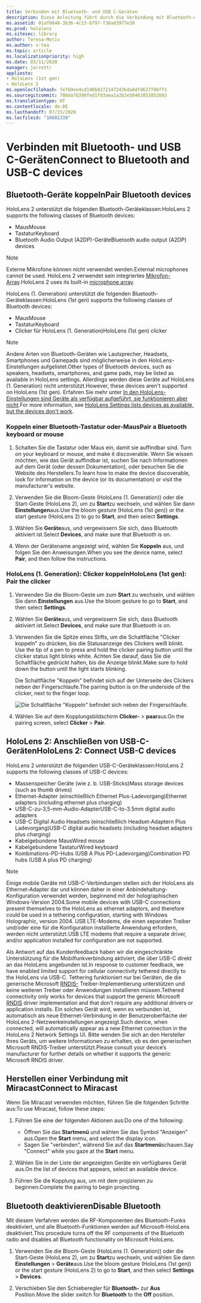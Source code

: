 ```yaml
---
title: Verbinden mit Bluetooth- und USB C-Geräten
description: Diese Anleitung führt durch die Verbindung mit Bluetooth-und USB-C-Geräten und-Zubehör.
ms.assetid: 01af0848-3b36-4c13-b797-f38ad3977e30
ms.prod: hololens
ms.sitesec: library
author: Teresa-Motiv
ms.author: v-tea
ms.topic: article
ms.localizationpriority: high
ms.date: 03/11/2020
manager: jarrettr
appliesto:
- HoloLens (1st gen)
- HoloLens 2
ms.openlocfilehash: fef69ee4cd148b82721472436da8dfd627f86ff1
ms.sourcegitcommit: 708da7b390fed1fd3aea1a2b2e50461851052683
ms.translationtype: HT
ms.contentlocale: de-DE
ms.lasthandoff: 07/15/2020
ms.locfileid: "10881338"
---
```

# <span data-ttu-id="fb89d-103">Verbinden mit Bluetooth- und USB C-Geräten</span><span class="sxs-lookup"><span data-stu-id="fb89d-103">Connect to Bluetooth and USB-C devices</span></span>

## <span data-ttu-id="fb89d-104">Bluetooth-Geräte koppeln</span><span class="sxs-lookup"><span data-stu-id="fb89d-104">Pair Bluetooth devices</span></span>

<span data-ttu-id="fb89d-105">HoloLens 2 unterstützt die folgenden Bluetooth-Geräteklassen:</span><span class="sxs-lookup"><span data-stu-id="fb89d-105">HoloLens 2 supports the following classes of Bluetooth devices:</span></span>

- <span data-ttu-id="fb89d-106">Maus</span><span class="sxs-lookup"><span data-stu-id="fb89d-106">Mouse</span></span>
- <span data-ttu-id="fb89d-107">Tastatur</span><span class="sxs-lookup"><span data-stu-id="fb89d-107">Keyboard</span></span>
- <span data-ttu-id="fb89d-108">Bluetooth Audio Output (A2DP)-Geräte</span><span class="sxs-lookup"><span data-stu-id="fb89d-108">Bluetooth audio output (A2DP) devices</span></span>

> [!NOTE]
> <span data-ttu-id="fb89d-109">Externe Mikrofone können nicht verwendet werden.</span><span class="sxs-lookup"><span data-stu-id="fb89d-109">External microphones cannot be used.</span></span> <span data-ttu-id="fb89d-110">HoloLens 2 verwendet sein integriertes [Mikrofon-Array](hololens2-hardware.md#audio-and-speech).</span><span class="sxs-lookup"><span data-stu-id="fb89d-110">HoloLens 2 uses its built-in [microphone array](hololens2-hardware.md#audio-and-speech).</span></span>

<span data-ttu-id="fb89d-111">HoloLens (1. Generation) unterstützt die folgenden Bluetooth-Geräteklassen:</span><span class="sxs-lookup"><span data-stu-id="fb89d-111">HoloLens (1st gen) supports the following classes of Bluetooth devices:</span></span>

- <span data-ttu-id="fb89d-112">Maus</span><span class="sxs-lookup"><span data-stu-id="fb89d-112">Mouse</span></span>
- <span data-ttu-id="fb89d-113">Tastatur</span><span class="sxs-lookup"><span data-stu-id="fb89d-113">Keyboard</span></span>
- <span data-ttu-id="fb89d-114">Clicker für HoloLens (1. Generation)</span><span class="sxs-lookup"><span data-stu-id="fb89d-114">HoloLens (1st gen) clicker</span></span>

> [!NOTE]
> <span data-ttu-id="fb89d-115">Andere Arten von Bluetooth-Geräten wie Lautsprecher, Headsets, Smartphones und Gamepads sind möglicherweise in den HoloLens-Einstellungen aufgelistet.</span><span class="sxs-lookup"><span data-stu-id="fb89d-115">Other types of Bluetooth devices, such as speakers, headsets, smartphones, and game pads, may be listed as available in HoloLens settings.</span></span> <span data-ttu-id="fb89d-116">Allerdings werden diese Geräte auf HoloLens (1. Generation) nicht unterstützt.</span><span class="sxs-lookup"><span data-stu-id="fb89d-116">However, these devices aren't supported on HoloLens (1st gen).</span></span> <span data-ttu-id="fb89d-117">Erfahren Sie mehr unter [In den HoloLens-Einstellungen sind Geräte als verfügbar aufgeführt, sie funktionieren aber nicht](hololens-FAQ.md#hololens-settings-lists-devices-as-available-but-the-devices-dont-work).</span><span class="sxs-lookup"><span data-stu-id="fb89d-117">For more information, see [HoloLens Settings lists devices as available, but the devices don't work](hololens-FAQ.md#hololens-settings-lists-devices-as-available-but-the-devices-dont-work).</span></span>

### <span data-ttu-id="fb89d-118">Koppeln einer Bluetooth-Tastatur oder-Maus</span><span class="sxs-lookup"><span data-stu-id="fb89d-118">Pair a Bluetooth keyboard or mouse</span></span>

1. <span data-ttu-id="fb89d-119">Schalten Sie die Tastatur oder Maus ein, damit sie auffindbar sind. </span><span class="sxs-lookup"><span data-stu-id="fb89d-119">Turn on your keyboard or mouse, and make it discoverable.</span></span> <span data-ttu-id="fb89d-120">Wenn Sie wissen möchten, wie das Gerät auffindbar ist, suchen Sie nach Informationen auf dem Gerät (oder dessen Dokumentation), oder besuchen Sie die Website des Herstellers.</span><span class="sxs-lookup"><span data-stu-id="fb89d-120">To learn how to make the device discoverable, look for information on the device (or its documentation) or visit the manufacturer's website.</span></span>

1. <span data-ttu-id="fb89d-121">Verwenden Sie die Bloom-Geste (HoloLens (1. Generation)) oder die Start-Geste (HoloLens 2), um zu **Start**zu wechseln, und wählen Sie dann **Einstellungen**aus.</span><span class="sxs-lookup"><span data-stu-id="fb89d-121">Use the bloom gesture (HoloLens (1st gen)) or the start gesture (HoloLens 2) to go to **Start**, and then select **Settings**.</span></span>

1. <span data-ttu-id="fb89d-122">Wählen Sie **Geräte**aus, und vergewissern Sie sich, dass Bluetooth aktiviert ist.</span><span class="sxs-lookup"><span data-stu-id="fb89d-122">Select **Devices**, and make sure that Bluetooth is on.</span></span>  

1. <span data-ttu-id="fb89d-123">Wenn der Gerätename angezeigt wird, wählen Sie **Koppeln** aus, und folgen Sie den Anweisungen.</span><span class="sxs-lookup"><span data-stu-id="fb89d-123">When you see the device name, select **Pair**, and then follow the instructions.</span></span>

### <span data-ttu-id="fb89d-124">HoloLens (1. Generation): Clicker koppeln</span><span class="sxs-lookup"><span data-stu-id="fb89d-124">HoloLens (1st gen): Pair the clicker</span></span>

1. <span data-ttu-id="fb89d-125">Verwenden Sie die Bloom-Geste um zum **Start** zu wechseln, und wählen Sie dann **Einstellungen** aus.</span><span class="sxs-lookup"><span data-stu-id="fb89d-125">Use the bloom gesture to go to **Start**, and then select **Settings**.</span></span>

1. <span data-ttu-id="fb89d-126">Wählen Sie **Geräte**aus, und vergewissern Sie sich, dass Bluetooth aktiviert ist.</span><span class="sxs-lookup"><span data-stu-id="fb89d-126">Select **Devices**, and make sure that Bluetooth is on.</span></span>

1. <span data-ttu-id="fb89d-127">Verwenden Sie die Spitze eines Stifts, um die Schaltfläche "Clicker koppeln" zu drücken, bis die Statusanzeige des Clickers weiß blinkt. </span><span class="sxs-lookup"><span data-stu-id="fb89d-127">Use the tip of a pen to press and hold the clicker pairing button until the clicker status light blinks white.</span></span> <span data-ttu-id="fb89d-128">Achten Sie darauf, dass Sie die Schaltfläche gedrückt halten, bis die Anzeige blinkt.</span><span class="sxs-lookup"><span data-stu-id="fb89d-128">Make sure to hold down the button until the light starts blinking.</span></span>  

   <span data-ttu-id="fb89d-129">Die Schaltfläche "Koppeln" befindet sich auf der Unterseite des Clickers neben der Fingerschlaufe.</span><span class="sxs-lookup"><span data-stu-id="fb89d-129">The pairing button is on the underside of the clicker, next to the finger loop.</span></span>
   
   ![Die Schaltfläche "Koppeln" befindet sich neben der Fingerschlaufe.](images/use-hololens-clicker-1.png)
   
1. <span data-ttu-id="fb89d-131">Wählen Sie auf dem Kopplungsbildschirm **Clicker-** > **paar**aus.</span><span class="sxs-lookup"><span data-stu-id="fb89d-131">On the pairing screen, select **Clicker** > **Pair**.</span></span>

## <span data-ttu-id="fb89d-132">HoloLens 2: Anschließen von USB-C-Geräten</span><span class="sxs-lookup"><span data-stu-id="fb89d-132">HoloLens 2: Connect USB-C devices</span></span>

<span data-ttu-id="fb89d-133">HoloLens 2 unterstützt die folgenden USB-C-Geräteklassen:</span><span class="sxs-lookup"><span data-stu-id="fb89d-133">HoloLens 2 supports the following classes of USB-C devices:</span></span>

- <span data-ttu-id="fb89d-134">Massenspeicher Geräte (wie z. b. USB-Sticks)</span><span class="sxs-lookup"><span data-stu-id="fb89d-134">Mass storage devices (such as thumb drives)</span></span>
- <span data-ttu-id="fb89d-135">Ethernet-Adapter (einschließlich Ethernet Plus-Ladevorgang)</span><span class="sxs-lookup"><span data-stu-id="fb89d-135">Ethernet adapters (including ethernet plus charging)</span></span>
- <span data-ttu-id="fb89d-136">USB-C-zu-3,5-mm-Audio-Adapter</span><span class="sxs-lookup"><span data-stu-id="fb89d-136">USB-C-to-3.5mm digital audio adapters</span></span>
- <span data-ttu-id="fb89d-137">USB-C Digital Audio Headsets (einschließlich Headset-Adaptern Plus Ladevorgang)</span><span class="sxs-lookup"><span data-stu-id="fb89d-137">USB-C digital audio headsets (including headset adapters plus charging)</span></span>
- <span data-ttu-id="fb89d-138">Kabelgebundene Maus</span><span class="sxs-lookup"><span data-stu-id="fb89d-138">Wired mouse</span></span>
- <span data-ttu-id="fb89d-139">Kabelgebundene Tastatur</span><span class="sxs-lookup"><span data-stu-id="fb89d-139">Wired keyboard</span></span>
- <span data-ttu-id="fb89d-140">Kombinations-PD-Hubs (USB A Plus PD-Ladevorgang)</span><span class="sxs-lookup"><span data-stu-id="fb89d-140">Combination PD hubs (USB A plus PD charging)</span></span>

> [!NOTE]
> <span data-ttu-id="fb89d-141">Einige mobile Geräte mit USB-C-Verbindungen stellen sich der HoloLens als Ethernet-Adapter dar und können daher in einer Anbindehaltung-Konfiguration verwendet werden, beginnend mit der holographischen Windows-Version 2004.</span><span class="sxs-lookup"><span data-stu-id="fb89d-141">Some mobile devices with USB-C connections present themselves to the HoloLens as ethernet adaptors, and therefore could be used in a tethering configuration, starting with Windows Holographic, version 2004.</span></span> <span data-ttu-id="fb89d-142">USB LTE-Modems, die einen separaten Treiber und/oder eine für die Konfiguration installierte Anwendung erfordern, werden nicht unterstützt.</span><span class="sxs-lookup"><span data-stu-id="fb89d-142">USB LTE modems that require a separate driver, and/or application installed for configuration are not supported.</span></span>

<span data-ttu-id="fb89d-143">Als Antwort auf das Kundenfeedback haben wir die eingeschränkte Unterstützung für die Mobilfunkverbindung aktiviert, die über USB-C direkt an das HoloLens angebunden ist.</span><span class="sxs-lookup"><span data-stu-id="fb89d-143">In response to customer feedback, we have enabled limited support for cellular connectivity tethered directly to the HoloLens via USB-C.</span></span>  <span data-ttu-id="fb89d-144">Tethering funktioniert nur bei Geräten, die die generische Microsoft [RNDIS-](https://docs.microsoft.com/windows-hardware/drivers/network/overview-of-remote-ndis--rndis-) Treiber-Implementierung unterstützen und keine weiteren Treiber oder Anwendungen installieren müssen.</span><span class="sxs-lookup"><span data-stu-id="fb89d-144">Tethered connectivity only works for devices that support the generic Microsoft [RNDIS](https://docs.microsoft.com/windows-hardware/drivers/network/overview-of-remote-ndis--rndis-) driver implementation and that don’t require any additional drivers or application installs.</span></span>  <span data-ttu-id="fb89d-145">Ein solches Gerät wird, wenn es verbunden ist, automatisch als neue Ethernet-Verbindung in der Benutzeroberfläche der HoloLens 2-Netzwerkeinstellungen angezeigt.</span><span class="sxs-lookup"><span data-stu-id="fb89d-145">Such device, when connected, will automatically appear as a new Ethernet connection in the HoloLens 2 Network Settings UI.</span></span> <span data-ttu-id="fb89d-146">Bitte wenden Sie sich an den Hersteller Ihres Geräts, um weitere Informationen zu erhalten, ob es den generischen Microsoft RNDIS-Treiber unterstützt.</span><span class="sxs-lookup"><span data-stu-id="fb89d-146">Please consult your device’s manufacturer for further details on whether it supports the generic Microsoft RNDIS driver.</span></span>

## <span data-ttu-id="fb89d-147">Herstellen einer Verbindung mit Miracast</span><span class="sxs-lookup"><span data-stu-id="fb89d-147">Connect to Miracast</span></span>

<span data-ttu-id="fb89d-148">Wenn Sie Miracast verwenden möchten, führen Sie die folgenden Schritte aus:</span><span class="sxs-lookup"><span data-stu-id="fb89d-148">To use Miracast, follow these steps:</span></span>

1. <span data-ttu-id="fb89d-149">Führen Sie eine der folgenden Aktionen aus:</span><span class="sxs-lookup"><span data-stu-id="fb89d-149">Do one of the following:</span></span>  

   - <span data-ttu-id="fb89d-150">Öffnen Sie das **Startmenü** und wählen Sie das Symbol "Anzeigen" aus.</span><span class="sxs-lookup"><span data-stu-id="fb89d-150">Open the **Start** menu, and select the display icon.</span></span>
   - <span data-ttu-id="fb89d-151">Sagen Sie "verbinden", während Sie auf das **Startmenü**schauen.</span><span class="sxs-lookup"><span data-stu-id="fb89d-151">Say "Connect" while you gaze at the **Start** menu.</span></span>  

1. <span data-ttu-id="fb89d-152">Wählen Sie in der Liste der angezeigten Geräte ein verfügbares Gerät aus.</span><span class="sxs-lookup"><span data-stu-id="fb89d-152">On the list of devices that appears, select an available device.</span></span>

1. <span data-ttu-id="fb89d-153">Führen Sie die Kopplung aus, um mit dem projizieren zu beginnen.</span><span class="sxs-lookup"><span data-stu-id="fb89d-153">Complete the pairing to begin projecting.</span></span>

## <span data-ttu-id="fb89d-154">Bluetooth deaktivieren</span><span class="sxs-lookup"><span data-stu-id="fb89d-154">Disable Bluetooth</span></span>

<span data-ttu-id="fb89d-155">Mit diesem Verfahren werden die RF-Komponenten des Bluetooth-Funks deaktiviert, und alle Bluetooth-Funktionen werden auf Microsoft-HoloLens deaktiviert.</span><span class="sxs-lookup"><span data-stu-id="fb89d-155">This procedure turns off the RF components of the Bluetooth radio and disables all Bluetooth functionality on Microsoft HoloLens.</span></span>

1. <span data-ttu-id="fb89d-156">Verwenden Sie die Bloom-Geste (HoloLens (1. Generation)) oder die Start-Geste (HoloLens 2), um zu **Start**zu wechseln, und wählen Sie dann **Einstellungen** > **Geräte**aus.</span><span class="sxs-lookup"><span data-stu-id="fb89d-156">Use the bloom gesture (HoloLens (1st gen)) or the start gesture (HoloLens 2) to go to **Start**, and then select **Settings** > **Devices**.</span></span>

1. <span data-ttu-id="fb89d-157">Verschieben Sie den Schieberegler für **Bluetooth-** zur **Aus** Position.</span><span class="sxs-lookup"><span data-stu-id="fb89d-157">Move the slider switch for **Bluetooth** to the **Off** position.</span></span>
